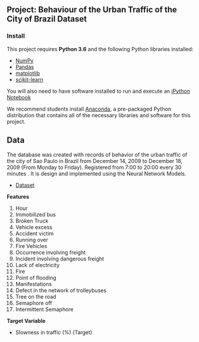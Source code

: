 ## Project: Behaviour of the Urban Traffic of the City of Brazil Dataset
### Install

This project requires **Python 3.6** and the following Python libraries installed:

- [NumPy](http://www.numpy.org/)
- [Pandas](http://pandas.pydata.org)
- [matplotlib](http://matplotlib.org/)
- [scikit-learn](http://scikit-learn.org/stable/)

You will also need to have software installed to run and execute an [iPython Notebook](http://ipython.org/notebook.html)

We recommend students install [Anaconda](https://www.continuum.io/downloads), a pre-packaged Python distribution that contains all of the necessary libraries and software for this project. 

## Data
The database was created with records of behavior of the urban traffic of the city of Sao Paulo in Brazil from December 14, 2009 to December 18, 2009 (From Monday to Friday). Registered from 7:00 to 20:00 every 30 minutes . It is design and implemented using the Neural Network Models.

- [Dataset](https://archive.ics.uci.edu/ml/datasets/Behavior+of+the+urban+traffic+of+the+city+of+Sao+Paulo+in+Brazil)
 
**Features**
1. Hour
2. Immobilized bus
3. Broken Truck
4. Vehicle excess
5. Accident victim
6. Running over
7. Fire Vehicles
8. Occurrence involving freight
9. Incident involving dangerous freight
10. Lack of electricity
11. Fire
12. Point of flooding
13. Manifestations
14. Defect in the network of trolleybuses
15. Tree on the road
16. Semaphore off
17. Intermittent Semaphore

**Target Variable**
- Slowness in traffic (%) (Target)
